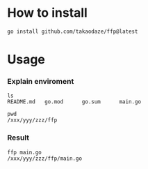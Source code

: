 # How to install
```bash
go install github.com/takaodaze/ffp@latest
```

# Usage

### Explain enviroment
```
ls
README.md	go.mod		go.sum		main.go
```
```
pwd
/xxx/yyy/zzz/ffp
```

### Result
```bash
ffp main.go
/xxx/yyy/zzz/ffp/main.go
```
